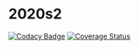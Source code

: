 # 2020s2

[![Codacy Badge](https://api.codacy.com/project/badge/Grade/98f6b17640124d828e3555dda340c300)](https://app.codacy.com/manual/appdevelop.unq/desapp-groupA-backend?utm_source=github.com&utm_medium=referral&utm_content=AppDevelopUNQ/desapp-groupA-backend&utm_campaign=Badge_Grade_Settings)
[![Coverage Status](https://coveralls.io/repos/github/AppDevelopUNQ/desapp-groupA-backend/badge.svg?branch=master)](https://coveralls.io/github/AppDevelopUNQ/desapp-groupA-backend?branch=master)

